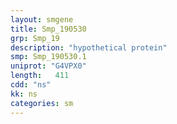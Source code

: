```yaml
---
layout: smgene
title: Smp_190530
grp: Smp_19
description: "hypothetical protein"
smp: Smp_190530.1
uniprot: "G4VPX0"
length:   411
cdd: "ns"
kk: ns
categories: sm
---
```

